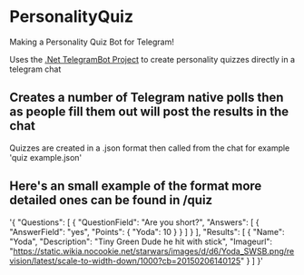 # PersonalityQuiz

Making a Personality Quiz Bot for Telegram!

Uses the [.Net TelegramBot Project](https://github.com/TelegramBots/Telegram.Bot) to create personality quizzes directly in a telegram chat

Creates a number of Telegram native polls then as people fill them out will post the results in the chat
---
Quizzes are created in a .json format then called from the chat for example 'quiz example.json'

## Here's an small example of the format more detailed ones can be found in /quiz
'{
  "Questions": [
    {
      "QuestionField": "Are you short?",
      "Answers": [
        {
          "AnswerField": "yes",
          "Points": {
            "Yoda": 10
          }
        }
      ]
    }
  ],
  "Results": [
    {
      "Name": "Yoda",
      "Description": "Tiny Green Dude he hit with stick",
      "Imageurl": "https://static.wikia.nocookie.net/starwars/images/d/d6/Yoda_SWSB.png/revision/latest/scale-to-width-down/1000?cb=20150206140125"
    }
  ]
}'


